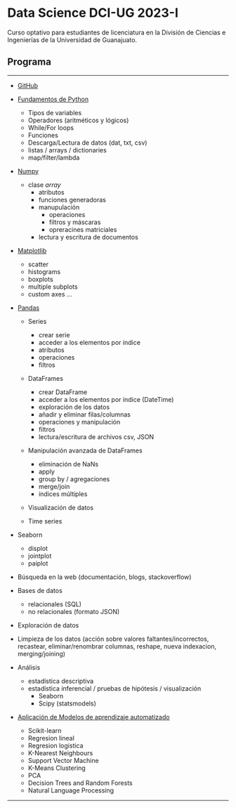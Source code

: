 # Data Science DCI-UG 2023-I

Curso optativo para estudiantes de licenciatura en la División de Ciencias e Ingenierías de la Universidad de Guanajuato.

## Programa
-------
- [GitHub](./GitHub)
- [Fundamentos de Python](./basicos_python)
	- Tipos de variables
	- Operadores (aritméticos y lógicos)
	- While/For loops
	- Funciones
	- Descarga/Lectura de datos (dat, txt, csv)
	- listas / arrays / dictionaries
	- map/filter/lambda
- [Numpy](./Numpy)
	- clase _array_
		* atributos
		* funciones generadoras
		* manupulación
			* operaciones
			* filtros y máscaras
			* opreracines matriciales
		* lectura y escritura de documentos
- [Matplotlib](./Matplotlib)
	- scatter
	- histograms
	- boxplots
	- multiple subplots
	- custom axes ...
- [Pandas](./Pandas)
	- Series
        * crear serie
        * acceder a los elementos por índice
        * atributos
        * operaciones
        * filtros

	- DataFrames
        * crear DataFrame
        * acceder a los elementos por índice (DateTime)
        * exploración de los datos
        * añadir y eliminar filas/columnas
        * operaciones y manipulación
        * filtros
        * lectura/escritura de archivos csv, JSON
    
	- Manipulación avanzada de DataFrames
        * eliminación de NaNs 
        * apply
        * group by / agregaciones
        * merge/join
        * índices múltiples

	- Visualización de datos 

	- Time series
- Seaborn
	- displot
    - jointplot
    - paiplot

- Búsqueda en la web (documentación, blogs, stackoverflow)
- Bases de datos 
	- relacionales (SQL)
	- no relacionales (formato JSON)
- Exploración de datos  
- Limpieza de los datos (acción sobre valores faltantes/incorrectos, recastear, eliminar/renombrar columnas, reshape, nueva indexacion, merging/joining)
- Análisis 
	- estadística descriptiva
	- estadística inferencial / pruebas de hipótesis / visualización
		- Seaborn
		- Scipy (statsmodels)
- [Aplicación de Modelos de aprendizaje automatizado](./machine_learning)
    - Scikit-learn
	- Regresion lineal
	- Regresion logistica
	- K-Nearest Neighbours
	- Support Vector Machine
	- K-Means Clustering
	- PCA
	- Decision Trees and Random Forests
	- Natural Language Processing
-------
